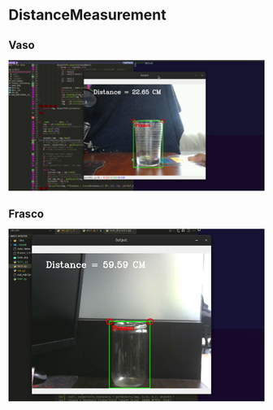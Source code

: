 # DistanceMeasurement

## Vaso
![imh](/img/Selection_056.png)

## Frasco
![imh](/img/Selection_057.png)

